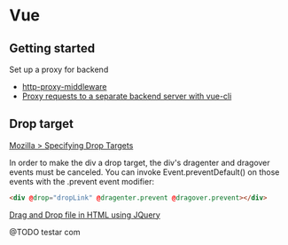 # Vue

## Getting started

Set up a proxy for backend

- [http-proxy-middleware](https://github.com/chimurai/http-proxy-middleware)
- [Proxy requests to a separate backend server with vue-cli](https://stackoverflow.com/questions/40315451/proxy-requests-to-a-separate-backend-server-with-vue-cli)

## Drop target

[Mozilla > Specifying Drop Targets](https://developer.mozilla.org/en-US/docs/Web/API/HTML_Drag_and_Drop_API/Drag_operations#droptargets)

In order to make the div a drop target, the div's dragenter and dragover events must be canceled. You can invoke Event.preventDefault() on those events with the .prevent event modifier:

```html
<div @drop="dropLink" @dragenter.prevent @dragover.prevent></div>
```

[Drag and Drop file in HTML using JQuery](https://codepen.io/hiralbest/pen/zKyVkW)

@TODO testar com 